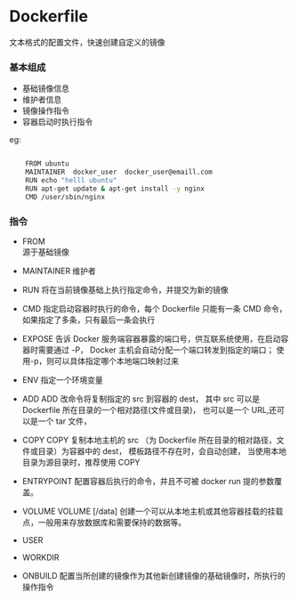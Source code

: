 # Dockerfile

文本格式的配置文件，快速创建自定义的镜像

### 基本组成

- 基础镜像信息
- 维护者信息
- 镜像操作指令
- 容器启动时执行指令


eg:

```bash

    FROM ubuntu
    MAINTAINER  docker_user  docker_user@emaill.com
    RUN echo "helll ubuntu"
    RUN apt-get update & apt-get install -y nginx
    CMD /user/sbin/nginx

```

### 指令

* FROM  
源于基础镜像

* MAINTAINER 
维护者

* RUN
将在当前镜像基础上执行指定命令，并提交为新的镜像

* CMD
指定启动容器时执行的命令，每个 Dockerfile 只能有一条 CMD 命令， 如果指定了多条，只有最后一条会执行

* EXPOSE 
告诉 Docker 服务端容器暴露的端口号，供互联系统使用，在启动容器时需要通过 -P， Docker 主机会自动分配一个端口转发到指定的端口； 使用-p，则可以具体指定哪个本地端口映射过来

* ENV
指定一个环境变量

* ADD 
ADD <src> <dest>   改命令将复制指定的 src 到容器的 dest， 其中 src 可以是 Dockerfile 所在目录的一个相对路径(文件或目录)， 也可以是一个 URL,还可以是一个 tar 文件，

* COPY 
COPY <src> <dest>   复制本地主机的 src （为 Dockerfile 所在目录的相对路径，文件或目录）为容器中的 dest， 模板路径不存在时，会自动创建， 当使用本地目录为源目录时，推荐使用 COPY

* ENTRYPOINT 
配置容器后执行的命令，并且不可被 docker run 提的参数覆盖。

* VOLUME 
VOLUME [/data] 创建一个可以从本地主机或其他容器挂载的挂载点，一般用来存放数据库和需要保持的数据等。

* USER

* WORKDIR

* ONBUILD
配置当所创建的镜像作为其他新创建镜像的基础镜像时，所执行的操作指令

